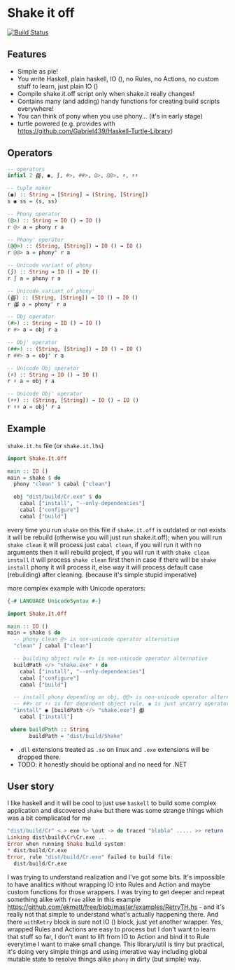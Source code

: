 Shake it off
============

[![Build Status](https://travis-ci.org/Heather/Shake.it.off.png?branch=master)](https://travis-ci.org/Heather/Shake.it.off)

Features
--------

 - Simple as pie!
 - You write Haskell, plain haskell, IO (), no Rules, no Actions, no custom stuff to learn, just plain IO ()
 - Compile shake.it.off script only when shake.it really changes!
 - Contains many (and adding) handy functions for creating build scripts everywhere!
 - You can think of pony when you use phony... (it's in early stage)
 - turtle powered (e.g. provides with https://github.com/Gabriel439/Haskell-Turtle-Library)

Operators
---------

``` haskell
-- operators
infixl 2 ∰, ◉, ∫, #>, ##>, @>, @@>, ♯, ♯♯

-- tuple maker
(◉) :: String → [String] → (String, [String])
s ◉ ss = (s, ss)

-- Phony operator
(@>) :: String → IO () → IO ()
r @> a = phony r a

-- Phony' operator
(@@>) :: (String, [String]) → IO () → IO ()
r @@> a = phony' r a

-- Unicode variant of phony
(∫) :: String → IO () → IO ()
r ∫ a = phony r a

-- Unicode variant of phony'
(∰) :: (String, [String]) → IO () → IO ()
r ∰ a = phony' r a

-- Obj operator
(#>) :: String → IO () → IO ()
r #> a = obj r a

-- Obj' operator
(##>) :: (String, [String]) → IO () → IO ()
r ##> a = obj' r a

-- Unicode Obj operator
(♯) :: String → IO () → IO ()
r ♯ a = obj r a

-- Unicode Obj' operator
(♯♯) :: (String, [String]) → IO () → IO ()
r ♯♯ a = obj' r a
```

Example
-------

`shake.it.hs` file (or `shake.it.lhs`)

``` haskell
import Shake.It.Off

main :: IO ()
main = shake $ do
  phony "clean" $ cabal ["clean"]

  obj "dist/build/Cr.exe" $ do
    cabal ["install", "--only-dependencies"]
    cabal ["configure"]
    cabal ["build"]
```

every time you run `shake` on this file if `shake.it.off` is outdated or not exists it will be rebuild (otherwise you will just run shake.it.off); when you will run `shake clean` it will process just `cabal clean`, if you will run it with no arguments then it will rebuild project, if you will run it with `shake clean install` it will process `shake clean` first then in case if there will be `shake install` phony it will process it, else way it will process default case (rebuilding) after cleaning. (because it's simple stupid imperative)

more complex example with Unicode operators:

``` haskell
{-# LANGUAGE UnicodeSyntax #-}

import Shake.It.Off

main :: IO ()
main = shake $ do
  -- phony clean @> is non-unicode operator alternative
  "clean" ∫ cabal ["clean"]

  -- building object rule #> is non-unicode operator alternative
  buildPath </> "shake.exe" ♯ do
    cabal ["install", "--only-dependencies"]
    cabal ["configure"]
    cabal ["build"]

  -- install phony depending on obj, @@> is non-unicode operator alternative
  -- ##> or ♯♯ is for dependent object rule, ◉ is just uncarry operator
  "install" ◉ [buildPath </> "shake.exe"] ∰
    cabal ["install"]

 where buildPath :: String
       buildPath = "dist/build/Shake"
```

 - `.dll` extensions treated as `.so` on linux and `.exe` extensions will be dropped there.
 - TODO: it honestly should be optional and no need for .NET

User story
----------

I like haskell and it will be cool to just use `haskell` to build some complex application and discovered `shake` but there was some strange things which was a bit complicated for me

``` haskell
"dist/build/Cr" <.> exe %> \out -> do traced "blabla" ..... >> return ()
Linking dist\build\Cr\Cr.exe ...
Error when running Shake build system:
* dist/build/Cr.exe
Error, rule "dist/build/Cr.exe" failed to build file:
  dist/build/Cr.exe
```

I was trying to understand realization and I've got some bits. It's impossible to have analitics without wrapping IO into Rules and Action and maybe custom functions for those wrappers. I was trying to get deeper and repeat something alike with `free` alike in this example https://github.com/ekmett/free/blob/master/examples/RetryTH.hs - and it's really not that simple to understand what's actually happening there. And there `withRetry` block is sure not IO () block, just yet another wrapper. Yes, wrapped Rules and Actions are easy to process but I don't want to learn that stuff so far, I don't want to lift from IO to Action and bind it to Rule everytime I want to make small change. This library/util is tiny but practical, it's doing very simple things and using imerative way including global mutable state to resolve things alike `phony` in dirty (but simple) way.
